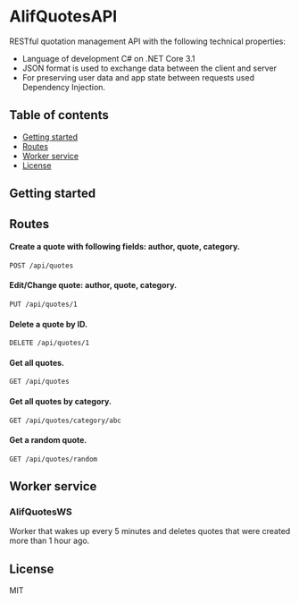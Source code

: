 # AlifQuotesAPI
RESTful quotation management API with the following technical properties:
* Language of development C# on .NET Core 3.1
* JSON format is used to exchange data between the client and server
* For preserving user data and app state between requests used Dependency Injection.

## Table of contents

<!-- toc -->
- [Getting started](#getting-started)
- [Routes](#routes)
- [Worker service](#worker-service)
- [License](#license)
<!-- tocstop -->

## Getting started

## Routes

#### Create a quote with following fields: author, quote, category.
```
POST /api/quotes
```

#### Edit/Change quote: author, quote, category.
```
PUT /api/quotes/1
```

#### Delete a quote by ID.
```
DELETE /api/quotes/1
```

#### Get all quotes.
```
GET /api/quotes
```

#### Get all quotes by category.
```
GET /api/quotes/category/abc
```

#### Get a random quote.
```
GET /api/quotes/random
```
## Worker service

### AlifQuotesWS
Worker that wakes up every 5 minutes and deletes quotes that were created more than 1 hour ago.


## License
MIT
